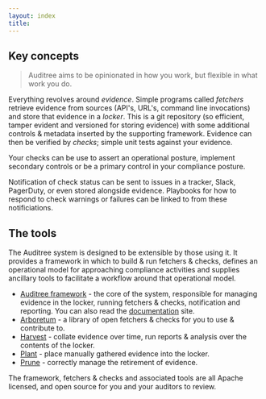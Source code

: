 ```yaml
---
layout: index
title:
---
```


## Key concepts

> Auditree aims to be opinionated in how you work, but flexible in what work
> you do.

Everything revolves around *evidence*. Simple programs called *fetchers*
retrieve evidence from sources (API's, URL's, command line invocations) and
store that evidence in a *locker*. This is a git repository (so efficient,
tamper evident and versioned for storing evidence) with some additional
controls & metadata inserted by the supporting framework. Evidence can then be
verified by *checks*; simple unit tests against your evidence.

Your checks can be use to assert an operational posture, implement secondary
controls or be a primary control in your compliance posture.

Notification of check status can be sent to issues in a tracker, Slack,
PagerDuty, or even stored alongside evidence. Playbooks for how to respond to
check warnings or failures can be linked to from these notificiations.

## The tools

The Auditree system is designed to be extensible by those using it. It
provides a framework in which to build & run fetchers & checks, defines an
operational model for approaching compliance activities and supplies ancillary
tools to facilitate a workflow around that operational model.

- [Auditree framework][framework] - the core of the system, responsible for managing evidence in the locker, running fetchers & checks, notification and reporting. You can also read the [documentation][framework-docs] site.
- [Arboretum][arboretum] - a library of open fetchers & checks for you to use & contribute to.
- [Harvest][harvest] - collate evidence over time, run reports & analysis over the contents of the locker.
- [Plant][plant] - place manually gathered evidence into the locker.
- [Prune][prune] - correctly manage the retirement of evidence.

The framework, fetchers & checks and associated tools are all Apache licensed,
and open source for you and your auditors to review.

[framework]: https://github.com/ComplianceAsCode/auditree-framework
[framework-docs]: https://complianceascode.github.io/auditree-framework/
[arboretum]: https://github.com/complianceascode/auditree-arboretum
[harvest]: https://github.com/complianceascode/auditree-harvest
[plant]: https://github.com/complianceascode/auditree-plant
[prune]: https://github.com/complianceascode/auditree-prune
